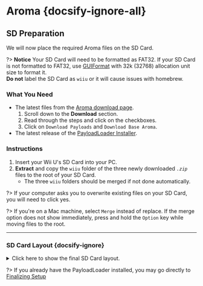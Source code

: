 # Aroma {docsify-ignore-all}

## SD Preparation

We will now place the required Aroma files on the SD Card.

?> **Notice**
    Your SD Card will need to be formatted as FAT32. If your SD Card is not formatted to FAT32, use [GUIFormat](http://ridgecrop.co.uk/index.htm?guiformat.htm) with 32k (32768) allocation unit size to format it.  
    **Do not** label the SD Card as `wiiu` or it will cause issues with homebrew.

### What You Need

- The latest files from the [Aroma download page](https://aroma.foryour.cafe).
    1. Scroll down to the **Download** section.
    1. Read through the steps and click on the checkboxes.
    1. Click on `Download Payloads` and `Download Base Aroma`.
- The latest release of the [PayloadLoader Installer](https://github.com/wiiu-env/PayloadLoaderInstaller/releases).

### Instructions

1. Insert your Wii U's SD Card into your PC.
1. **Extract** and copy the `wiiu` folder of the three newly downloaded *`.zip`* files to the root of your SD Card.
    - The three `wiiu` folders should be merged if not done automatically.

?> If your computer asks you to overwrite existing files on your SD Card, you will need to click yes. 

?> If you're on a Mac machine, select `Merge` instead of replace. If the merge option does not show immediately, press and hold the `Option` key while moving files to the root.

----------

### SD Card Layout {docsify-ignore}

<details>
<summary>Click here to show the final SD Card layout.</summary>

```
💾sd:
 ┗ 📂wiiu
   ┣ 📂apps
   ┃ ┣ 📜AromaUpdater.wuhb
   ┃ ┣ 📜PayloadLoaderInstaller.wuhb
   ┃ ┗ (All other apps should be here too)
   ┣ 📂environments
   ┃ ┗ 📂aroma
   ┃   ┣ 📂modules
   ┃   ┃ ┣ 📂setup
   ┃   ┃ ┃ ┣ 📜00_mocha.rpx
   ┃   ┃ ┃ ┣ 📜10_wums_loader.rpx
   ┃   ┃ ┃ ┗ 📜99_autoboot.rpx
   ┃   ┃ ┗ (All other Aroma modules ending with .wms should be here too)
   ┃   ┣ 📂plugins
   ┃   ┃ ┣ 📜AromaBasePlugin.wps
   ┃   ┃ ┣ 📜drc_region_free.wps
   ┃   ┃ ┣ 📜homebrew_on_menu.wps
   ┃   ┃ ┣ 📜regionfree.wps
   ┃   ┃ ┗ (All other Aroma plugins ending with .wps should be here too)
   ┃   ┗ 📜root.rpx
   ┣ 📂payloads
   ┃ ┣ 📂default
   ┃ ┃ ┗ 📜payload.elf
   ┃ ┗ 📂nanddumper
   ┃   ┗ 📜payload.elf
   ┣ 📜payload.rpx
   ┗ 📜payload.elf
```

</details>

?> If you already have the PayloadLoader installed, you may go directly to [Finalizing Setup](./finalizing-setup.md)
